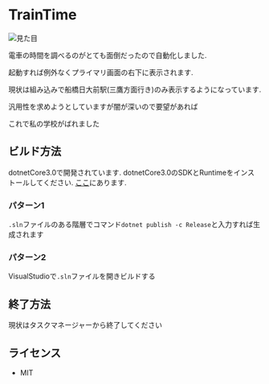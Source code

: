 # TrainTime
![見た目](https://gyazo.ingen084.net/3db6b39b8683a8a71f6f5557e3507c43)

電車の時間を調べるのがとても面倒だったので自動化しました.

起動すれば例外なくプライマリ画面の右下に表示されます.

現状は組み込みで船橋日大前駅(三鷹方面行き)のみ表示するようになっています.

汎用性を求めようとしていますが闇が深いので要望があれば

これで私の学校がばれました

## ビルド方法
dotnetCore3.0で開発されています. dotnetCore3.0のSDKとRuntimeをインストールしてください.
[ここ](https://dotnet.microsoft.com/download/dotnet-core/3.0)にあります.
### パターン1
`.sln`ファイルのある階層でコマンド`dotnet publish -c Release`と入力すれば生成されます
### パターン2
VisualStudioで`.sln`ファイルを開きビルドする
## 終了方法
現状はタスクマネージャーから終了してください
## ライセンス
- MIT
